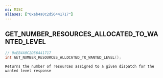 ```yaml
---
ns: MISC
aliases: ["0xeb4a0c2d56441717"]
---
```

## GET_NUMBER_RESOURCES_ALLOCATED_TO_WANTED_LEVEL

```c
// 0xEB4A0C2D56441717
int GET_NUMBER_RESOURCES_ALLOCATED_TO_WANTED_LEVEL();
```

```
Returns the number of resources assigned to a given dispatch for the wanted level response
```

